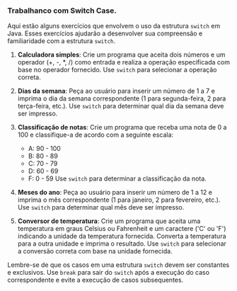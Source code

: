### Trabalhanco com Switch Case.
Aqui estão alguns exercícios que envolvem o uso da estrutura `switch` em Java. Esses exercícios ajudarão a desenvolver sua compreensão e familiaridade com a estrutura `switch`.

1. **Calculadora simples**: Crie um programa que aceita dois números e um operador (+, -, *, /) como entrada e realiza a operação especificada com base no operador fornecido. Use `switch` para selecionar a operação correta.

2. **Dias da semana**: Peça ao usuário para inserir um número de 1 a 7 e imprima o dia da semana correspondente (1 para segunda-feira, 2 para terça-feira, etc.). Use `switch` para determinar qual dia da semana deve ser impresso.

3. **Classificação de notas**: Crie um programa que receba uma nota de 0 a 100 e classifique-a de acordo com a seguinte escala:
   - A: 90 - 100
   - B: 80 - 89
   - C: 70 - 79
   - D: 60 - 69
   - F: 0 - 59
   Use `switch` para determinar a classificação da nota.

4. **Meses do ano**: Peça ao usuário para inserir um número de 1 a 12 e imprima o mês correspondente (1 para janeiro, 2 para fevereiro, etc.). Use `switch` para determinar qual mês deve ser impresso.

5. **Conversor de temperatura**: Crie um programa que aceita uma temperatura em graus Celsius ou Fahrenheit e um caractere ('C' ou 'F') indicando a unidade da temperatura fornecida. Converta a temperatura para a outra unidade e imprima o resultado. Use `switch` para selecionar a conversão correta com base na unidade fornecida.

Lembre-se de que os casos em uma estrutura `switch` devem ser constantes e exclusivos. Use `break` para sair do `switch` após a execução do caso correspondente e evite a execução de casos subsequentes.    